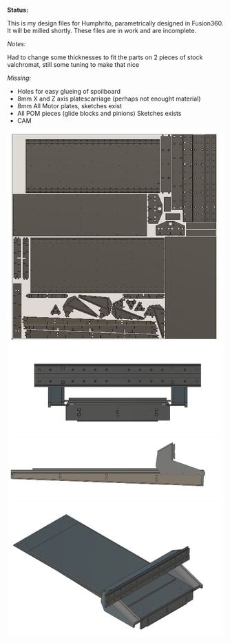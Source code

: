 
**Status:**

This is my design files for Humphrito, parametrically designed in Fusion360. It will be milled shortly. These files are in work and are incomplete.

*Notes:*

Had to change some thicknesses to fit the parts on 2 pieces of stock valchromat, still some tuning to make that nice

*Missing:*
* Holes for easy glueing of spoilboard
* 8mm X and Z axis platescarriage (perhaps not enought material)
* 8mm All Motor plates, sketches exist
* All POM pieces (glide blocks and pinions) Sketches exists
* CAM

![stock.JPG](/humphrito-medium-format-cnc/fusion360-in-work/img/stock.JPG "top 8mm bottom 16 mm valchromat")
![front.JPG](/humphrito-medium-format-cnc/fusion360-in-work/img/front.JPG "front view")
![side.JPG](/humphrito-medium-format-cnc/fusion360-in-work/img/side.JPG "side view")
![assy.JPG](/humphrito-medium-format-cnc/fusion360-in-work/img/assy.JPG "top view")
